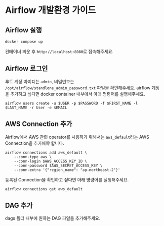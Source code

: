 
# Airflow 개발환경 가이드

## Airflow 실행
```
docker compose up
```
컨테이너 띄운 후 `http://localhost:8080`로 접속해주세요.

## Airflow 로그인

루트 계정 아이디는 `admin`, 비밀번호는 `/opt/airflow/standlone_admin_password.txt` 파일을 확인해주세요. airflow 계정을 추가하고 싶다면 docker container 내부에서 아래 명령어를 실행해주세요.

```
airflow users create -u $USER -p $PASSWORD -f $FIRST_NAME -l $LAST_NAME -r User -e $EMAIL
```

## AWS Connection 추가
Airflow에서 AWS 관련 operator를 사용하기 위해서는 `aws_default`라는 AWS Connection을 추가해야 합니다.
```
airflow connections add aws_default \
    --conn-type aws \
    --conn-login $AWS_ACCESS_KEY_ID \
    --conn-password $AWS_SECRET_ACCESS_KEY \
    --conn-extra '{"region_name": "ap-northeast-2"}'
```

등록된 Connection을 확인하고 싶다면 아래 명령어를 실행해주세요.

```
airflow connections get aws_default
```


## DAG 추가

dags 폴더 내부에 원하는 DAG 파일을 추가해주세요.